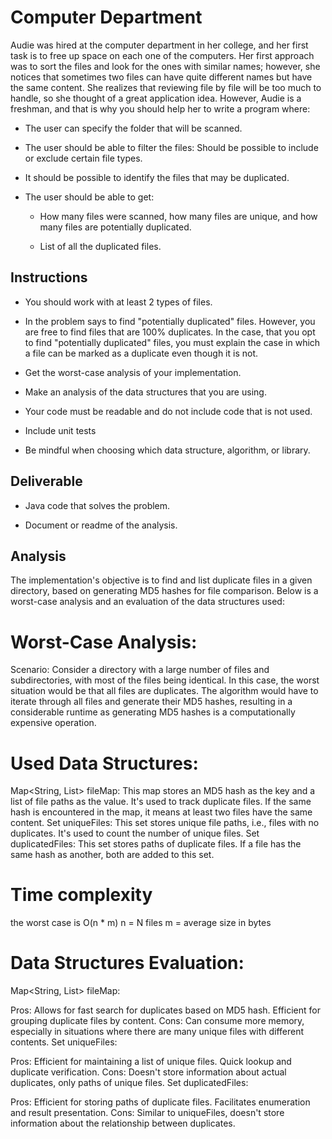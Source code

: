 # Computer Department

Audie was hired at the computer department in her college, and her first task is to free up space
on each one of the computers. Her first approach was to sort the files and look for the ones
with similar names; however, she notices that sometimes two files can have quite different
names but have the same content. She realizes that reviewing file by file will be too much to
handle, so she thought of a great application idea. However, Audie is a freshman, and that is
why you should help her to write a program where:

- The user can specify the folder that will be scanned.

- The user should be able to filter the files: Should be possible to include or exclude certain
file types.

- It should be possible to identify the files that may be duplicated.

- The user should be able to get:

  - How many files were scanned, how many files are unique, and how many files are
  potentially duplicated.
  
  - List of all the duplicated files.

## Instructions

- You should work with at least 2 types of files. 

- In the problem says to find "potentially duplicated" files. However, you are free to find
files that are 100% duplicates. In the case, that you opt to find "potentially duplicated"
files, you must explain the case in which a file can be marked as a duplicate even though
it is not.

- Get the worst-case analysis of your implementation.

- Make an analysis of the data structures that you are using.

- Your code must be readable and do not include code that is not used. 

- Include unit tests 

- Be mindful when choosing which data structure, algorithm, or library.

## Deliverable

- Java code that solves the problem.

- Document or readme of the analysis.

## Analysis
  The implementation's objective is to find and list duplicate files in a given directory, based
  on generating MD5 hashes for file comparison. Below is a worst-case analysis and an evaluation
  of the data structures used:
# Worst-Case Analysis:

  Scenario: Consider a directory with a large number of files and subdirectories, with most of the 
  files being identical.
  In this case, the worst situation would be that all files are duplicates.
  The algorithm would have to iterate through all files and generate their MD5 hashes, resulting 
  in a considerable runtime as generating MD5 hashes is a computationally expensive operation.
# Used Data Structures:
  Map<String, List<String>> fileMap: This map stores an MD5 hash as the key and a list of file paths
  as the value. It's used to track duplicate files. If the same hash is encountered in the map, it
  means at least two files have the same content.
  Set<String> uniqueFiles: This set stores unique file paths, i.e., files with no duplicates.
  It's used to count the number of unique files.
  Set<String> duplicatedFiles: This set stores paths of duplicate files. If a file has the same hash
  as another, both are added to this set.
# Time complexity 
  the worst case is O(n * m)
  n = N files
  m = average size in bytes
# Data Structures Evaluation:

  Map<String, List<String>> fileMap:

  Pros: Allows for fast search for duplicates based on MD5 hash. Efficient for grouping duplicate files by content.
  Cons: Can consume more memory, especially in situations where there are many unique files with different contents.
  Set<String> uniqueFiles:

  Pros: Efficient for maintaining a list of unique files. Quick lookup and duplicate verification.
  Cons: Doesn't store information about actual duplicates, only paths of unique files.
  Set<String> duplicatedFiles:

  Pros: Efficient for storing paths of duplicate files. Facilitates enumeration and result presentation.
  Cons: Similar to uniqueFiles, doesn't store information about the relationship between duplicates.
